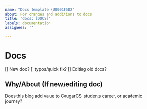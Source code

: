 ```yaml
---
name: "Docs template \U0001F5D2️"
about: For changes and additions to docs
title: 'docs: [DOCS]'
labels: documentation
assignees: ''

---
```


# Docs

[] New doc? 
[] typos/quick fix?
[] Editing old docs?

## Why/About (If new/editing doc)
Does this blog add value to CougarCS, students career, or academic journey?
